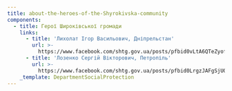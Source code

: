 ```yaml
---
title: about-the-heroes-of-the-Shyrokivska-community
components:
  - title: Герої Широківської громади
    links:
      - title: 'Лихолат Ігор Васильович, Дніпрельстан'
        url: >-
          https://www.facebook.com/shtg.gov.ua/posts/pfbid0vLtA6QTeZyofHBgxfGcBog53dA4vLzajg9TAijRUj1zppig3Gh19FPPvaQUPzAzLl
      - title: 'Лозенко Сергій Вікторович, Петропіль'
        url: >-
          https://www.facebook.com/shtg.gov.ua/posts/pfbid0LrgzJAFgSjUQoF1ogL5Qjy6dqxWAibcaHas5t74LZQsDqbVsJBDWyFL4npxiNHiml
    _template: DepartmentSocialProtection
---
```


